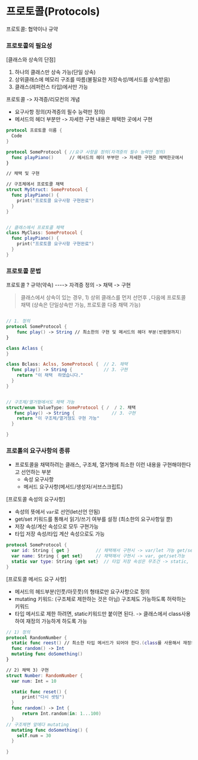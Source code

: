 # 프로토콜(Protocols)

프로토콜: 협약이나 규약


### 프로토콜의 필요성     
  [클래스와 상속의 단점]     
  1. 하나의 클래스만 상속 가능(단일 상속)
  2. 상위클래스에 메모리 구조를 따름(불필요한 저장속성/메서드를 상속받음)
  3. 클래스(레퍼런스 타입)에서만 가능


프로토콜 -> 자격증/리모컨의 개념    
* 요구사항 정의(자격증의 필수 능력만 정의)
* 메서드의 헤더 부분만 -> 자세한 구현 내용은 채택한 곳에서 구현
```Swift
protocol 프로토콜 이름 {
  Code
}

protocol SomeProtocol { //요구 사항을 정의(자격증의 필수 능력만 정의)
  func playPiano()      // 메서드의 헤더 부부만 -> 자세한 구현은 채택한곳에서
}

// 채택 및 구현

// 구조체에서 프로토콜 채택
struct MyStruct: SomeProtocol {
  func playPiano() {
    print("프로토콜 요구사항 구현완료")
  }
}


// 클래스에서 프로토콜 채택
class MyClass: SomeProtocol {
  func playPiano() {
    print("프로토콜 요구사항 구현완료")
  }
}

```
### 프로토콜 문법
프로토콜 ? 규약(약속) ----> 자격증
정의 -> 채택 -> 구현    
 
> 클래스에서 상속이 있는 경우, 1) 상위 클래스를 먼저 선언후 `,`다음에 프로토콜 채택 (상속은 단일상속만 가능, 프로토콜 다중 채택 가능)

```Swift

// 1. 정의
protocol SomeProtocol {
    func play() -> String // 최소한의 구현 및 메서드의 헤더 부분(반환형까지)
}

class Aclass {
}

class Bclass: Aclss, SomeProtocol {  // 2. 채택
  func play() -> String {            // 3. 구현
    return "이 채택  하였습니다."
  }
}


// 구조체/열거형에서도 채택 가능
struct/enum ValueType: SomeProtocol { /  / 2. 채택
   func play() -> String {              // 3. 구현
    return "이 구조체/열거형도 구현 가능"
  }

}

```
### 프로톨의 요구사항의 종류
- 프로토콜을 채택하려는 클래스, 구조체, 열거형에 최소한 이런 내용을 구현해야한다고 선언하는 부분
  * 속성 요구사항
  * 메서드 요구사항(메서드/생성자/서브스크립트)
 
[프로토콜 속성의 요구사항]
* 속성의 뜻에서 `var`로 선언(let선언 안됨)
* get/set 키워드를 통해서 읽기/쓰기 여부를 설정 (최소한의 요구사항일 뿐)
* 저장 속성/계산 속성으로 모두 구현가능
* 타입 저장 속성/타입 계산 속성으로도 가능

```Swift
protocol SomeProtocol {
  var id: String { get }          // 채택해서 구현시 -> var/let 가능 get/set 가눙
  var name: String { get set}     // 채택해서 구현시 -> var, get/set가능
  static var type: String {get set}  // 타입 저장 속성은 무조건 -> static,  클래스에서 타입 계산 속성은 -> static(재정의불가)/class(재정의 가능)
}

```

[프로토콜 메서드 요구 사항]
- 메서드의 헤드부분(인풋/아웃풋)의 형태로만 요구사항으로 정의
- mutating 키워드: (구조체로 제한하는 것은 아님) 구조체도 가능하도록 허락하는 키워드
- 타입 메서드로 제한 하려면, static키워드만 붙이면 된다. -> 클래스에서 class사용하여 재정의 가능하게 하도록 가능

```Swift
// 1) 정의
protocol RandomNumber {
  static func reest() // 최소한 타입 메서드가 되어야 한다.(class를 사용해서 재정의 하는것 도가능)
  func random() -> Int
  mutating func doSomething() 
}

// 2) 채택 3) 구현
struct Number: RandomNumber {
  var num: Int = 10

  static func reset() {
      print("다시 셋팅")
  }
  func random() -> Int {
      return Int.random(in: 1...100)
  }
// 구조체면 앞에다 mutating
  mutating func doSomething() {
    self.num = 30
  }
  
}

```




